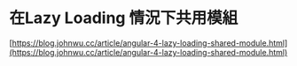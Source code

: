 # 在Lazy Loading 情況下共用模組

[https://blog.johnwu.cc/article/angular-4-lazy-loading-shared-module.html](https://blog.johnwu.cc/article/angular-4-lazy-loading-shared-module.html)

